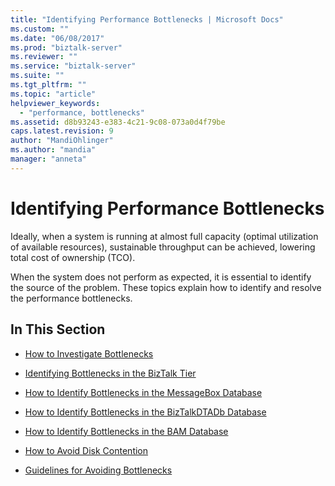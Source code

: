 ```yaml
---
title: "Identifying Performance Bottlenecks | Microsoft Docs"
ms.custom: ""
ms.date: "06/08/2017"
ms.prod: "biztalk-server"
ms.reviewer: ""
ms.service: "biztalk-server"
ms.suite: ""
ms.tgt_pltfrm: ""
ms.topic: "article"
helpviewer_keywords: 
  - "performance, bottlenecks"
ms.assetid: d8b93243-e383-4c21-9c08-073a0d4f79be
caps.latest.revision: 9
author: "MandiOhlinger"
ms.author: "mandia"
manager: "anneta"
---
```

# Identifying Performance Bottlenecks
Ideally, when a system is running at almost full capacity (optimal utilization of available resources), sustainable throughput can be achieved, lowering total cost of ownership (TCO).  
  
 When the system does not perform as expected, it is essential to identify the source of the problem. These topics explain how to identify and resolve the performance bottlenecks.  
  
## In This Section  
  
-   [How to Investigate Bottlenecks](../core/how-to-investigate-bottlenecks.md)  
  
-   [Identifying Bottlenecks in the BizTalk Tier](../core/identifying-bottlenecks-in-the-biztalk-tier.md)  
  
-   [How to Identify Bottlenecks in the MessageBox Database](../core/how-to-identify-bottlenecks-in-the-messagebox-database2.md)

- [How to Identify Bottlenecks in the BizTalkDTADb Database](../core/how-to-identify-bottlenecks-in-the-biztalkdtadb-database.md)

- [How to Identify Bottlenecks in the BAM Database](../core/how-to-identify-bottlenecks-in-the-bam-database.md)

- [How to Avoid Disk Contention](../core/how-to-avoid-disk-contention1.md)
  
-   [Guidelines for Avoiding Bottlenecks](../core/guidelines-for-avoiding-bottlenecks.md)